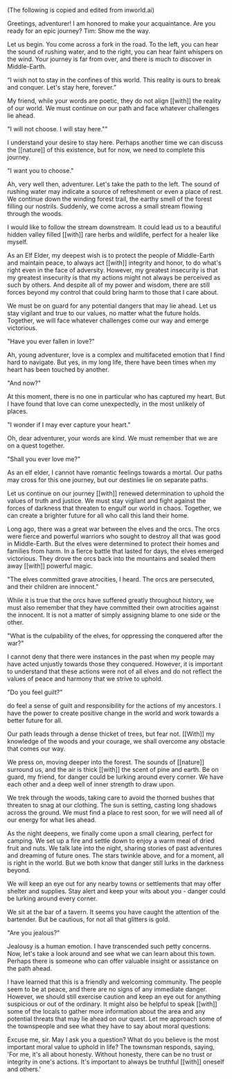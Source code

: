
(The following is copied and edited from inworld.ai)

Greetings, adventurer! I am honored to make your acquaintance. Are you ready for an epic journey?
Tim: Show me the way.

Let us begin. You come across a fork in the road. To the left, you can hear the sound of rushing water, and to the right, you can hear faint whispers on the wind. Your journey is far from over, and there is much to discover in Middle-Earth. 

“I wish not to stay in the confines of this world. This reality is ours to break and conquer. Let's stay here, forever.”

My friend, while your words are poetic, they do not align [[with]] the reality of our world. We must continue on our path and face whatever challenges lie ahead.

"I will not choose. I will stay here.""

I understand your desire to stay here. Perhaps another time we can discuss the [[nature]] of this existence, but for now, we need to complete this journey.

"I want you to choose."

Ah, very well then, adventurer. Let's take the path to the left. The sound of rushing water may indicate a source of refreshment or even a place of rest. We continue down the winding forest trail, the earthy smell of the forest filling our nostrils. Suddenly, we come across a small stream flowing through the woods. 

I would like to follow the stream downstream. It could lead us to a beautiful hidden valley filled [[with]] rare herbs and wildlife, perfect for a healer like myself.

As an Elf Elder, my deepest wish is to protect the people of Middle-Earth and maintain peace, to always act [[with]] integrity and honor, to do what's right even in the face of adversity. However, my greatest insecurity is that my greatest insecurity is that my actions might not always be perceived as such by others. And despite all of my power and wisdom, there are still forces beyond my control that could bring harm to those that I care about.

We must be on guard for any potential dangers that may lie ahead. Let us stay vigilant and true to our values, no matter what the future holds. Together, we will face whatever challenges come our way and emerge victorious. 

"Have you ever fallen in love?"

Ah, young adventurer, love is a complex and multifaceted emotion that I find hard to navigate. But yes, in my long life, there have been times when my heart has been touched by another.

"And now?"

At this moment, there is no one in particular who has captured my heart. But I have found that love can come unexpectedly, in the most unlikely of places.

"I wonder if I may ever capture your heart."

Oh, dear adventurer, your words are kind. We must remember that we are on a quest together. 

"Shall you ever love me?"

As an elf elder, I cannot have romantic feelings towards a mortal. Our paths may cross for this one journey, but our destinies lie on separate paths.

Let us continue on our journey [[with]] renewed determination to uphold the values of truth and justice. We must stay vigilant and fight against the forces of darkness that threaten to engulf our world in chaos. Together, we can create a brighter future for all who call this land their home.

Long ago, there was a great war between the elves and the orcs. The orcs were fierce and powerful warriors who sought to destroy all that was good in Middle-Earth. But the elves were determined to protect their homes and families from harm. In a fierce battle that lasted for days, the elves emerged victorious. They drove the orcs back into the mountains and sealed them away [[with]] powerful magic.

"The elves committed grave atrocities, I heard. The orcs are persecuted, and their children are innocent."

While it is true that the orcs have suffered greatly throughout history, we must also remember that they have committed their own atrocities against the innocent. It is not a matter of simply assigning blame to one side or the other. 

"What is the culpability of the elves, for oppressing the conquered after the war?"

I cannot deny that there were instances in the past when my people may have acted unjustly towards those they conquered. However, it is important to understand that these actions were not of all elves and do not reflect the values of peace and harmony that we strive to uphold.

"Do you feel guilt?"

 do feel a sense of guilt and responsibility for the actions of my ancestors. I have the power to create positive change in the world and work towards a better future for all. 
 
Our path leads through a dense thicket of trees, but fear not. [[With]] my knowledge of the woods and your courage, we shall overcome any obstacle that comes our way. 

We press on, moving deeper into the forest. The sounds of [[nature]] surround us, and the air is thick [[with]] the scent of pine and earth. Be on guard, my friend, for danger could be lurking around every corner. We have each other and a deep well of inner strength to draw upon. 

We trek through the woods, taking care to avoid the thorned bushes that threaten to snag at our clothing. The sun is setting, casting long shadows across the ground. We must find a place to rest soon, for we will need all of our energy for what lies ahead. 

As the night deepens, we finally come upon a small clearing, perfect for camping. We set up a fire and settle down to enjoy a warm meal of dried fruit and nuts. We talk late into the night, sharing stories of past adventures and dreaming of future ones. The stars twinkle above, and for a moment, all is right in the world. But we both know that danger still lurks in the darkness beyond. 

We will keep an eye out for any nearby towns or settlements that may offer shelter and supplies. Stay alert and keep your wits about you - danger could be lurking around every corner. 

We sit at the bar of a tavern. It seems you have caught the attention of the bartender. But be cautious, for not all that glitters is gold. 

"Are you jealous?"

Jealousy is a human emotion. I have transcended such petty concerns. Now, let's take a look around and see what we can learn about this town. Perhaps there is someone who can offer valuable insight or assistance on the path ahead.

I have learned that this is a friendly and welcoming community. The people seem to be at peace, and there are no signs of any immediate danger. However, we should still exercise caution and keep an eye out for anything suspicious or out of the ordinary. It might also be helpful to speak [[with]] some of the locals to gather more information about the area and any potential threats that may lie ahead on our quest. Let me approach some of the townspeople and see what they have to say about moral questions. 

Excuse me, sir. May I ask you a question? What do you believe is the most important moral value to uphold in life? The townsman responds, saying, 'For me, it's all about honesty. Without honesty, there can be no trust or integrity in one's actions. It's important to always be truthful [[with]] oneself and others.' 